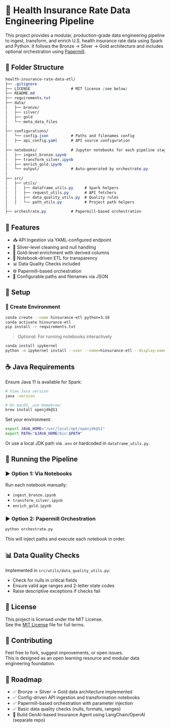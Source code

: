 # 🏥 Health Insurance Rate Data Engineering Pipeline

This project provides a modular, production-grade data engineering pipeline to ingest, transform, and enrich U.S. health insurance rate data using Spark and Python. It follows the Bronze → Silver → Gold architecture and includes optional orchestration using [Papermill](https://papermill.readthedocs.io/en/latest/).


## 📁 Folder Structure

```css
health-insurance-rate-data-etl/
├── .gitignore
├── LICENSE                  # MIT license (see below)
├── README.md
├── requirements.txt
├── data/
│   ├── bronze/
│   ├── silver/
│   ├── gold
│   └── meta_data_files    
│ 
├── configurations/
│   └── config.json          # Paths and filenames config
│   ├── api_config.yaml      # API source configuration
│
├── notebooks/               # Jupyter notebooks for each pipeline stage
│   ├── ingest_bronze.ipynb
│   ├── transform_silver.ipynb
│   ├── enrich_gold.ipynb
│   └── output/              # Auto-generated by orchestrate.py
│
├── src/
│   ├── utils/
│   │   ├── dataframe_utils.py     # Spark helpers
│   │   ├── request_utils.py       # API fetchers
│   │   ├── data_quality_utils.py  # Quality rules
│   │   └── path_utils.py          # Project path helpers
│
├── orchestrate.py           # Papermill-based orchestration

```

## 🚀 Features

- 📥 API Ingestion via YAML-configured endpoint
- 🧹 Silver-level cleaning and null handling
- 🧾 Gold-level enrichment with derived columns
- 📓 Notebook-driven ETL for transparency
- 📊 Data Quality Checks included
- ⚙️ Papermill-based orchestration
- 🔁 Configurable paths and filenames via JSON


## 🔧 Setup

### 🔹 Create Environment

```bash
conda create --name hinsurance-etl python=3.10
conda activate hinsurance-etl
pip install -r requirements.txt
```

> Optional: For running notebooks interactively
```bash
conda install ipykernel
python -m ipykernel install --user --name=hinsurance-etl --display-name "Python (hinsurance-etl)"
```

## ☕ Java Requirements

Ensure Java 11 is available for Spark:

```bash
# View Java version
java -version

# On macOS, use Homebrew:
brew install openjdk@11
```

Set your environment:

```bash
export JAVA_HOME="/usr/local/opt/openjdk@11"
export PATH="$JAVA_HOME/bin:$PATH"
```

Or use a local JDK path via `.env` or hardcoded in `dataframe_utils.py`.


## 🧪 Running the Pipeline

### ▶️ Option 1: Via Notebooks

Run each notebook manually:

- `ingest_bronze.ipynb`
- `transform_silver.ipynb`
- `enrich_gold.ipynb`

### ▶️ Option 2: Papermill Orchestration

```bash
python orchestrate.py
```

This will inject paths and execute each notebook in order.


## 📊 Data Quality Checks

Implemented in `src/utils/data_quality_utils.py`:

- Check for nulls in critical fields
- Ensure valid age ranges and 2-letter state codes
- Raise descriptive exceptions if checks fail


## 📜 License

This project is licensed under the MIT License.  
See the [MIT License](LICENSE) file for full terms.

## 🤝 Contributing

Feel free to fork, suggest improvements, or open issues.  
This is designed as an open learning resource and modular data engineering foundation.


## 👀 Roadmap

- ✅ Bronze → Silver → Gold data architecture implemented
- ✅ Config-driven API ingestion and transformation notebooks
- ✅ Papermill-based orchestration with parameter injection
- ✅ Basic data quality checks (nulls, formats, ranges)
- 🌟 Build GenAI-based Insurance Agent using LangChain/OpenAI (separate repo)